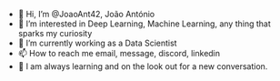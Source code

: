 - 👋 Hi, I’m @JoaoAnt42, João António
- 👀 I’m interested in Deep Learning, Machine Learning, any thing that sparks my curiosity
- 🌱 I’m currently working as a Data Scientist
- 📫 How to reach me email, message, discord, linkedin
- 📖 I am always learning and on the look out for a new conversation.

<!---
JoaoAnt42/JoaoAnt42 is a ✨ special ✨ repository because its `README.md` (this file) appears on your GitHub profile.
You can click the Preview link to take a look at your changes.
--->
